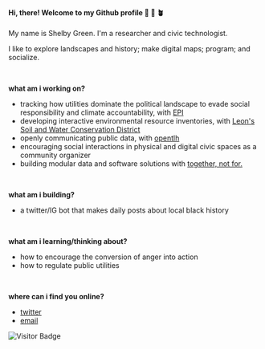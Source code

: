 
#### Hi, there! Welcome to my Github profile 🚎 🌸 🪴

My name is Shelby Green. I'm a researcher and civic technologist. 

I like to explore landscapes and history; make digital maps; program; and socialize. 

<br>

<b>what am i working on?</b>
<br>
- tracking how utilities dominate the political landscape to evade social responsibility and climate accountability, with [EPI](https://energyandpolicy.org/)
- developing interactive environmental resource inventories, with [Leon's Soil and Water Conservation District](https://twitter.com/leon_swcd)
- openly communicating public data, with [opentlh](https://twitter.com/opentlh)
- encouraging social interactions in physical and digital civic spaces as a community organizer
- building modular data and software solutions with [together, not for.](https://togethernotfor.com/)

<br>

<b>what am i building?</b>
- a twitter/IG bot that makes daily posts about local black history

<br>

<b>what am i learning/thinking about?</b>
- how to encourage the conversion of anger into action
- how to regulate public utilities

<br>

<b>where can i find you online?</b>
- [twitter](https://twitter.com/shelbyjgreen)
- [email](mailto:shelby@togethernotfor.com)


![Visitor Badge](https://visitor-badge.laobi.icu/badge?page_id=shelbygreen)
  
<!--
Special thanks for https://github.com/TheNextCEO. I got a lot of inspiration from his profile
-->

